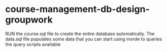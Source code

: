 # course-management-db-design-groupwork

RUN the course.sql file to create the entire database automatically. 
The data.sql file populates some data that you can start using inorde to queries the query scripts available  
